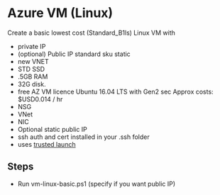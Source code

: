 # Azure VM (Linux)

Create a basic lowest cost (Standard_B1ls) Linux VM with 
- private IP 
- (optional) Public IP standard sku static
- new VNET 
- STD SSD 
- .5GB RAM 
- 32G disk. 
- free AZ VM licence Ubuntu 16.04 LTS with Gen2 sec 
Approx costs: $USD0.014 / hr
- NSG
- VNet
- NIC
- Optional static public IP
- ssh auth and cert installed in your .ssh folder
- uses [trusted launch](https://learn.microsoft.com/en-us/azure/virtual-machines/trusted-launch-portal?tabs=portal%2Cportal3%2Cportal2#deploy-a-trusted-launch-vm)

## Steps

- Run vm-linux-basic.ps1 (specify if you want public IP)